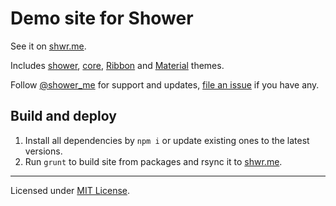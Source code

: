 # Demo site for Shower

See it on [shwr.me](http://shwr.me/).

Includes [shower](https://github.com/shower/shower), [core](https://github.com/shower/shower), [Ribbon](https://github.com/shower/ribbon) and [Material](https://github.com/shower/material) themes.

Follow [@shower_me](https://twitter.com/shower_me) for support and updates, [file an issue](https://github.com/shower/shower/issues/new) if you have any.

## Build and deploy

1. Install all dependencies by `npm i` or update existing ones to the latest versions.
2. Run `grunt` to build site from packages and rsync it to [shwr.me](http://shwr.me/).

---
Licensed under [MIT License](LICENSE.md).
